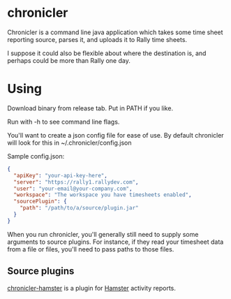 # chronicler

Chronicler is a command line java application which takes some time sheet reporting source, parses it, and uploads it to Rally time sheets.

I suppose it could also be flexible about where the destination is, and perhaps could be more than Rally one day.

# Using

Download binary from release tab. Put in PATH if you like.

Run with -h to see command line flags.

You'll want to create a json config file for ease of use. By default chronicler will look for this in ~/.chronicler/config.json

Sample config.json:
```json
{
  "apiKey": "your-api-key-here",
  "server": "https://rally1.rallydev.com",
  "user": "your-email@your-company.com",
  "workspace": "The workspace you have timesheets enabled",
  "sourcePlugin": {
    "path": "/path/to/a/source/plugin.jar"
  }
}

```

When you run chronicler, you'll generally still need to supply some arguments to source plugins. For instance, if they read your timesheet data from a file or files, you'll need to pass paths to those files.

## Source plugins

[chronicler-hamster][1] is a plugin for [Hamster](https://github.com/projecthamster/hamster) activity reports.

[1]: https://github.com/alechenninger/chronicler-hamster
